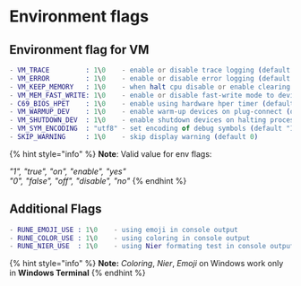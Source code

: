 # Environment flags

## Environment flag for VM

```erlang
- VM_TRACE         : 1\0    - enable or disable trace logging (default 0)
- VM_ERROR         : 1\0    - enable or disable error logging (default 1)
- VM_KEEP_MEMORY   : 1\0    - when halt cpu disable or enable clearing memory table (default 0 - clearing)
- VM_MEM_FAST_WRITE: 1\0    - enable or disable fast-write mode to devices (see fast-mode addressing)
- C69_BIOS_HPET    : 1\0    - enable using hardware hper timer (default 0)
- VM_WARMUP_DEV    : 1\0    - enable warm-up devices on plug-connect (default 1)
- VM_SHUTDOWN_DEV  : 1\0    - enable shutdown devices on halting processor (default 1)
- VM_SYM_ENCODING  : "utf8" - set encoding of debug symbols (default "IBM037")
- SKIP_WARNING     : 1\0    - skip display warning (default 0)
```

{% hint style="info" %}
**Note**: Valid value for env flags:

_"1", "true", "on", "enable", "yes"_  
_"0", "false", "off", "disable", "no"_
{% endhint %}

## Additional Flags

```erlang
- RUNE_EMOJI_USE : 1\0    - using emoji in console output
- RUNE_COLOR_USE : 1\0    - using coloring in console output
- RUNE_NIER_USE  : 1\0    - using Nier formating test in console output
```

{% hint style="info" %}
**Note:** _Coloring_, _Nier_, _Emoji_ on Windows work only in **Windows Terminal**
{% endhint %}

